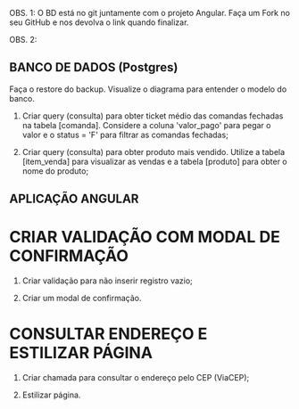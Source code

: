 
OBS. 1: O BD está no git juntamente com o projeto Angular. 
Faça um Fork no seu GitHub e nos devolva o link quando finalizar.

OBS. 2:

## BANCO DE DADOS (Postgres)

Faça o restore do backup. Visualize o diagrama para entender o modelo do banco.

1. Criar query (consulta) para obter ticket médio das comandas fechadas na tabela [comanda]. Considere a coluna 'valor_pago' para pegar o valor e o status = 'F' para filtrar as comandas fechadas;

2. Criar query (consulta) para obter produto mais vendido. Utilize a tabela [item_venda] para visualizar as vendas e a tabela [produto] para obter o nome do produto;

## APLICAÇÃO ANGULAR

# CRIAR VALIDAÇÃO COM MODAL DE CONFIRMAÇÃO

1. Criar validação para não inserir registro vazio;

2. Criar um modal de confirmação.

# CONSULTAR ENDEREÇO E ESTILIZAR PÁGINA

1. Criar chamada para consultar o endereço pelo CEP (ViaCEP);

2. Estilizar página.